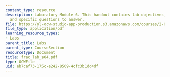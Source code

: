 ```yaml
---
content_type: resource
description: Laboratory Module 6. This handout contains lab objectives, notes, tasks,
  and specific questions to answer.
file: https://ol-ocw-studio-app-production.s3.amazonaws.com/courses/2-002-mechanics-and-materials-ii-spring-2004/eb7caf73175ce24285094cfc3b1dd4df_frac_lab_s04.pdf
file_type: application/pdf
learning_resource_types:
- Labs
parent_title: Labs
parent_type: CourseSection
resourcetype: Document
title: frac_lab_s04.pdf
type: OCWFile
uid: eb7caf73-175c-e242-8509-4cfc3b1dd4df
---
```

